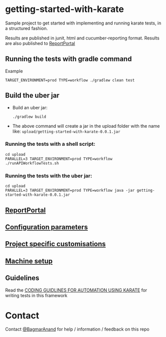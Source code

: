 # getting-started-with-karate
Sample project to get started with implementing and running karate tests, in a structured fashion.

Results are published in junit, html and cucumber-reporting format. Results are also published to [ReportPortal](./docs/ReportPortal.md)

## Running the tests with gradle command

Example
    
    TARGET_ENVIRONMENT=prod TYPE=workflow ./gradlew clean test

## Build the uber jar

- Build an uber jar:

  `./gradlew build`

- The above command will create a jar in the upload folder with the name like: `upload/getting-started-with-karate-0.0.1.jar`

### Running the tests with a shell script:

    cd upload 
    PARALLEL=3 TARGET_ENVIRONMENT=prod TYPE=workflow ./runAPIWorkflowTests.sh

### Running the tests with the uber jar:

    cd upload 
    PARALLEL=3 TARGET_ENVIRONMENT=prod TYPE=workflow java -jar getting-started-with-karate-0.0.1.jar

## [ReportPortal](./docs/ReportPortal.md)

## [Configuration parameters](./docs/ConfigurationParameters.md)

## [Project specific customisations](./docs/ProjectSpecificCustomizations.md)

## [Machine setup](./docs/MachineSetup.md)

## Guidelines 
Read the [CODING GUIDLINES FOR AUTOMATION USING KARATE](docs/READMEGuideline.md) for writing tests in this framework

# Contact
Contact [@BagmarAnand](https://twitter.com/BagmarAnand) for help / information / feedback on this repo
